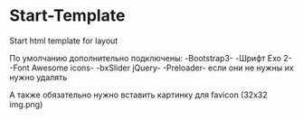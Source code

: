 # Start-Template

Start html template for layout

По умолчанию дополнительно подключены:
-Bootstrap3-
-Шрифт Exo 2-
-Font Awesome icons- 
-bxSlider jQuery- 
-Preloader-
если они не нужны их нужно удалять


А также обязательно нужно вставить картинку для favicon (32x32 img.png)
